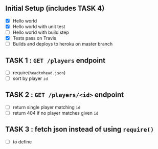 ## Initial Setup (includes TASK 4)

- [x] Hello world
- [x] Hello world with unit test
- [ ] Hello world with build step
- [x] Tests pass on Travis
- [ ] Builds and deploys to heroku on master branch

## TASK 1 : `GET /players` endpoint

- [ ] require(`headtohead.json`)
- [ ] sort by player `id`

## TASK 2 : `GET /players/<id>` endpoint

- [ ] return single player matching `id`
- [ ] return 404 if no player matches given `id`

## TASK 3 : fetch json instead of using `require()`

- [ ] to define